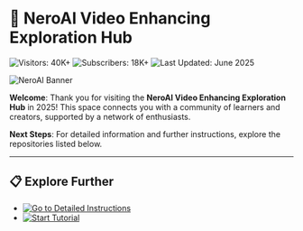 # 🎥 NeroAI Video Enhancing Exploration Hub  

![Visitors: 40K+](https://img.shields.io/badge/Visitors-40K+-ff9f43)  ![Subscribers: 18K+](https://img.shields.io/badge/Subscribers-18K+-6ab04c)  ![Last Updated: June 2025](https://img.shields.io/badge/Last_Updated-June_2025-3498db)

![NeroAI Banner](https://framerusercontent.com/assets/7Qvf4khN3nW2NzsIipniH3tNPNI.png)

**Welcome**: Thank you for visiting the **NeroAI Video Enhancing Exploration Hub** in 2025! This space connects you with a community of learners and creators, supported by a network of enthusiasts.

**Next Steps**: For detailed information and further instructions, explore the repositories listed below.

---

## 📋 Explore Further  

- [![Go to Detailed Instructions](https://img.shields.io/badge/Go_to_Detailed_Instructions-NOW-blueviolet)](https://github.com/NeroAIVideoEnhancingCommunity/.github)  
- [![Start Tutorial](https://img.shields.io/badge/Start_Tutorial-NOW-blueviolet)](https://github.com/NeroAIVideoEnhancingCommunity/.github)  
